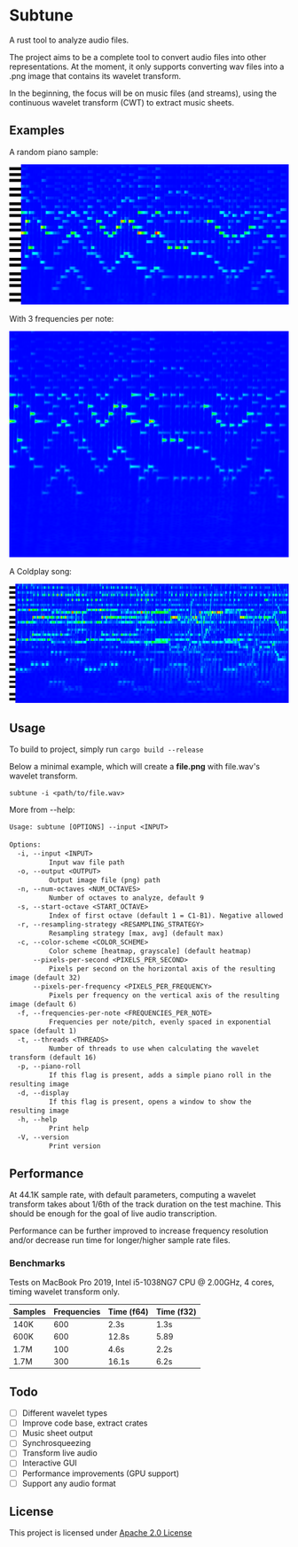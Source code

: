 # Subtune

A rust tool to analyze audio files.

The project aims to be a complete tool to convert audio files into other representations. At the moment, it only
supports converting wav files into a .png image that contains its wavelet transform.

In the beginning, the focus will be on music files (and streams), using the continuous wavelet transform (CWT) to
extract music sheets.

## Examples

A random piano sample:

![piano](outputs/piano.png)

With 3 frequencies per note:

![piano-3freq](outputs/piano-transform.png)

A Coldplay song:

![coldplay](outputs/coldplay.png)

## Usage

To build to project, simply run
```cargo build --release```

Below a minimal example, which will create a **file.png** with file.wav's wavelet transform.

```
subtune -i <path/to/file.wav> 
```

More from --help:

```
Usage: subtune [OPTIONS] --input <INPUT>

Options:
  -i, --input <INPUT>
          Input wav file path
  -o, --output <OUTPUT>
          Output image file (png) path
  -n, --num-octaves <NUM_OCTAVES>
          Number of octaves to analyze, default 9
  -s, --start-octave <START_OCTAVE>
          Index of first octave (default 1 = C1-B1). Negative allowed
  -r, --resampling-strategy <RESAMPLING_STRATEGY>
          Resampling strategy [max, avg] (default max)
  -c, --color-scheme <COLOR_SCHEME>
          Color scheme [heatmap, grayscale] (default heatmap)
      --pixels-per-second <PIXELS_PER_SECOND>
          Pixels per second on the horizontal axis of the resulting image (default 32)
      --pixels-per-frequency <PIXELS_PER_FREQUENCY>
          Pixels per frequency on the vertical axis of the resulting image (default 6)
  -f, --frequencies-per-note <FREQUENCIES_PER_NOTE>
          Frequencies per note/pitch, evenly spaced in exponential space (default 1)
  -t, --threads <THREADS>
          Number of threads to use when calculating the wavelet transform (default 16)
  -p, --piano-roll
          If this flag is present, adds a simple piano roll in the resulting image
  -d, --display
          If this flag is present, opens a window to show the resulting image
  -h, --help
          Print help
  -V, --version
          Print version
```

## Performance

At 44.1K sample rate, with default parameters, computing a wavelet transform takes about 1/6th of the track duration on
the test machine. This should be enough for the goal of live audio transcription.

Performance can be further improved to increase frequency resolution and/or decrease run time for
longer/higher sample rate files.

### Benchmarks

Tests on MacBook Pro 2019, Intel i5-1038NG7 CPU @ 2.00GHz, 4 cores, timing wavelet transform only.

| Samples | Frequencies | Time (f64) | Time (f32) |
|---------|-------------|------------|------------| 
| 140K    | 600         | 2.3s       | 1.3s       |
| 600K    | 600         | 12.8s      | 5.89       |
| 1.7M    | 100         | 4.6s       | 2.2s       |
| 1.7M    | 300         | 16.1s      | 6.2s       |

## Todo

- [ ] Different wavelet types
- [ ] Improve code base, extract crates
- [ ] Music sheet output
- [ ] Synchrosqueezing 
- [ ] Transform live audio
- [ ] Interactive GUI
- [ ] Performance improvements (GPU support)
- [ ] Support any audio format

## License

This project is licensed under [Apache 2.0 License](LICENSE)


